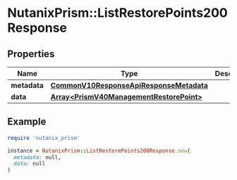 # NutanixPrism::ListRestorePoints200Response

## Properties

| Name | Type | Description | Notes |
| ---- | ---- | ----------- | ----- |
| **metadata** | [**CommonV10ResponseApiResponseMetadata**](CommonV10ResponseApiResponseMetadata.md) |  | [optional] |
| **data** | [**Array&lt;PrismV40ManagementRestorePoint&gt;**](PrismV40ManagementRestorePoint.md) |  | [optional] |

## Example

```ruby
require 'nutanix_prism'

instance = NutanixPrism::ListRestorePoints200Response.new(
  metadata: null,
  data: null
)
```

